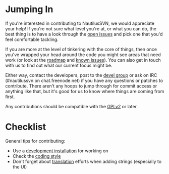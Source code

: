 # Jumping In #

If you're interested in contributing to NautilusSVN, we would appreciate your help! If you're not sure what level you're at, or what you can do, the best thing is to have a look through the [open issues](http://code.google.com/p/nautilussvn/issues/list) and pick one that you'd feel comfortable tackling.

If you are more at the level of tinkering with the core of things, then once you've wrapped your head around the code you might see areas that need work (or look at the [roadmap](Roadmap.md) and [known issues](KnownIssues.md)). You can also get in touch with us to find out what our current focus might be.

Either way, contact the developers, post to the [devel group](http://groups.google.com/group/rabbitvcs-devel) or ask on IRC (#nautilussvn on chat.freenode.net) if you have any questions or patches to contribute. There aren't any hoops to jump through for commit access or anything like that, but it's good for us to know where things are coming from first.

Any contributions should be compatible with the [GPLv2](http://www.gnu.org/licenses/gpl-2.0.html) or later.

# Checklist #

General tips for contributing:
  * Use a [development installation](DevelopmentInstallation.md) for working on
  * Check the [coding style](CodingStyle.md)
  * Don't forget about [translation](Translating.md) efforts when adding strings (especially to the UI)